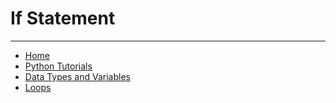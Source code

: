 # If Statement

---

- [Home](./../../README.md)
- [Python Tutorials](./../tutorials.md)
- [Data Types and Variables](./0_Data_Types_and_Variables.md)
- [Loops](./1_loops.md)